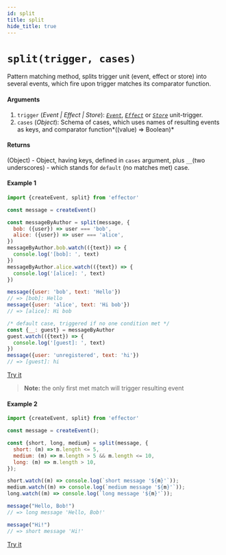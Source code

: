 ```yaml
---
id: split
title: split
hide_title: true
---
```


# `split(trigger, cases)`

Pattern matching method, splits trigger unit (event, effect or store) into several events, which fire upon trigger matches its comparator function.

#### Arguments
1. `trigger` (_Event | Effect | Store_): [_`Event`_](Event.md), [_`Effect`_](Effect.md) or [_`Store`_](Store.md) unit-trigger.
2. `cases` (_Object_): Schema of cases, which uses names of resulting events as keys, and comparator function*((value) => Boolean)*

#### Returns

(Object) - Object, having keys, defined in `cases` argument, plus `__`(two underscores) - which stands for `default` (no matches met) case.

#### Example 1

```js try
import {createEvent, split} from 'effector'

const message = createEvent()

const messageByAuthor = split(message, {
  bob: ({user}) => user === 'bob',
  alice: ({user}) => user === 'alice',
})
messageByAuthor.bob.watch(({text}) => {
  console.log('[bob]: ', text)
})
messageByAuthor.alice.watch(({text}) => {
  console.log('[alice]: ', text)
})

message({user: 'bob', text: 'Hello'})
// => [bob]: Hello
message({user: 'alice', text: 'Hi bob'})
// => [alice]: Hi bob

/* default case, triggered if no one condition met */
const {__: guest} = messageByAuthor
guest.watch(({text}) => {
  console.log('[guest]: ', text)
})
message({user: 'unregistered', text: 'hi'})
// => [guest]: hi
```

[Try it](https://share.effector.dev/QXZsR5yM)

> **Note:** the only first met match will trigger resulting event

#### Example 2

```js try
import {createEvent, split} from 'effector'

const message = createEvent();

const {short, long, medium} = split(message, {
  short: (m) => m.length <= 5,
  medium: (m) => m.length > 5 && m.length <= 10,
  long: (m) => m.length > 10,
});

short.watch((m) => console.log(`short message '${m}'`));
medium.watch((m) => console.log(`medium message '${m}'`));
long.watch((m) => console.log(`long message '${m}'`));

message("Hello, Bob!")
// => long message 'Hello, Bob!'

message("Hi!")
// => short message 'Hi!'
```

[Try it](https://share.effector.dev/ke2tM78I)
